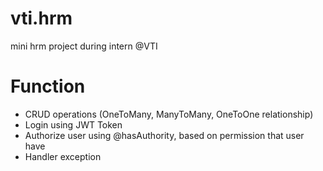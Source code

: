 # vti.hrm
 mini hrm project during intern @VTI

# Function

- CRUD operations (OneToMany, ManyToMany, OneToOne relationship)
- Login using JWT Token
- Authorize user using @hasAuthority, based on permission that user have
- Handler exception
